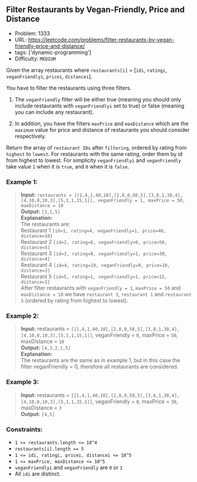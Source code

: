 ## Filter Restaurants by Vegan-Friendly, Price and Distance

- Problem: 1333
- URL: https://leetcode.com/problems/filter-restaurants-by-vegan-friendly-price-and-distance/
- tags: ['dynamic-programming']
- Difficulty: `MEDIUM`

Given the array restaurants where `restaurants[i]` = [`idi`, `ratingi`, `veganFriendlyi`, `pricei`, `distancei`].

You have to filter the restaurants using three filters.

1. The `veganFriendly` filter will be either true (meaning you should only include restaurants with `veganFriendlyi` set
   to true) or false (meaning you can include any restaurant).

2. In addition, you have the filters `maxPrice` and `maxDistance` which are the `maximum` value for price and distance
   of restaurants you should consider respectively.

Return the array of `restaurant IDs` after `filtering`, ordered by rating from `highest` to `lowest`. For restaurants with the
same rating, order them by id from highest to lowest. For simplicity `veganFriendlyi` and `veganFriendly` take value `1` when
it is `true`, and `0` when it is `false`.

### Example 1:

> **Input:** `restaurants = [[1,4,1,40,10],[2,8,0,50,5],[3,8,1,30,4],[4,10,0,10,3],[5,1,1,15,1]], veganFriendly = 1, maxPrice = 50, maxDistance = 10`  
> **Output:** `[3,1,5]`  
> **Explanation:**  
> The restaurants are:  
> Restaurant 1 `[id=1, rating=4, veganFriendly=1, price=40, distance=10]`  
> Restaurant 2 `[id=2, rating=8, veganFriendly=0, price=50, distance=5]`  
> Restaurant 3 `[id=3, rating=8, veganFriendly=1, price=30, distance=4]`  
> Restaurant 4 `[id=4, rating=10, veganFriendly=0, price=10, distance=3]`  
> Restaurant 5 `[id=5, rating=1, veganFriendly=1, price=15, distance=1]`  
> After filter restaurants with `veganFriendly = 1`, `maxPrice = 50` and `maxDistance = 10` we have `restaurant 3`, `restaurant 1` and `restaurant 5` (ordered by rating from highest to lowest).

### Example 2:

> **Input:** restaurants = `[[1,4,1,40,10],[2,8,0,50,5],[3,8,1,30,4],[4,10,0,10,3],[5,1,1,15,1]]`, veganFriendly = `0`, maxPrice = `50`, maxDistance = `10`  
> **Output:** `[4,3,2,1,5]`  
> **Explanation:**  
> The restaurants are the same as in example 1, but in this case the filter veganFriendly = 0, therefore all restaurants are considered.

### Example 3:

> **Input:** restaurants = `[[1,4,1,40,10],[2,8,0,50,5],[3,8,1,30,4],[4,10,0,10,3],[5,1,1,15,1]]`, veganFriendly = `0`, maxPrice = `30`, maxDistance = `3`  
> **Output:** `[4,5]`

### Constraints:

- `1 <= restaurants.length <= 10^4`
- `restaurants[i].length == 5`
- `1 <= idi, ratingi, pricei, distancei <= 10^5`
- `1 <= maxPrice, maxDistance <= 10^5`
- `veganFriendlyi` and `veganFriendly` are `0` or `1`
- All `idi` are distinct.
